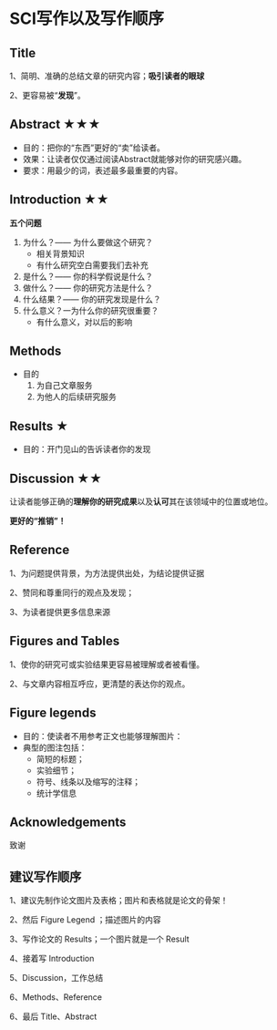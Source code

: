 # SCI写作以及写作顺序

## Title

1、简明、准确的总结文章的研究内容；**吸引读者的眼球**

2、更容易被“**发现**”。

## Abstract ★★★

+ 目的：把你的“东西”更好的“卖”给读者。
+ 效果：让读者仅仅通过阅读Abstract就能够对你的研究感兴趣。
+ 要求：用最少的词，表述最多最重要的内容。

## Introduction ★★

**五个问题**

1. 为什么？—— 为什么要做这个研究？
   + 相关背景知识
   + 有什么研究空白需要我们去补充
2. 是什么？—— 你的科学假说是什么？
3. 做什么？—— 你的研究方法是什么？
4. 什么结果？—— 你的研究发现是什么？
5. 什么意义？一为什么你的研究很重要？
   + 有什么意义，对以后的影响

## Methods

+ 目的
  1. 为自己文章服务
  2. 为他人的后续研究服务

## Results ★

+ 目的：开门见山的告诉读者你的发现

## Discussion ★★

让读者能够正确的**理解你的研究成果**以及**认可**其在该领域中的位置或地位。

**更好的“推销”！**

## Reference

1、为问题提供背景，为方法提供出处，为结论提供证据

2、赞同和尊重同行的观点及发现；

3、为读者提供更多信息来源

## Figures and Tables

1、使你的研究可或实验结果更容易被理解或者被看懂。

2、与文章内容相互呼应，更清楚的表达你的观点。

## Figure legends

+ 目的：使读者不用参考正文也能够理解图片：
+ 典型的图注包括：
  + 简短的标题；
  + 实验细节；
  + 符号、线条以及缩写的注释；
  + 统计学信息

## Acknowledgements

致谢

## 建议写作顺序

1、建议先制作论文图片及表格；图片和表格就是论文的骨架！

2、然后 Figure Legend ；描述图片的内容

3、写作论文的 Results；一个图片就是一个 Result

4、接着写 Introduction

5、Discussion，工作总结

6、Methods、Reference

6、最后 Title、Abstract


